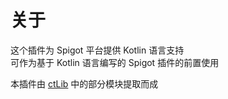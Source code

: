# 关于
这个插件为 Spigot 平台提供 Kotlin 语言支持   
可作为基于 Kotlin 语言编写的 Spigot 插件的前置使用

本插件由 [ctLib](https://github.com/CSneko/ctLib) 中的部分模块提取而成
